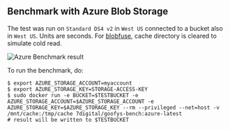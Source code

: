 ## Benchmark with Azure Blob Storage

The test was run on `Standard DS4 v2` in `West US` connected to a bucket also in `West US`. Units are seconds. For [blobfuse](https://github.com/Azure/azure-storage-fuse/), cache directory is cleared to simulate cold read.

![Azure Benchmark result](/bench/azure/bench.png?raw=true "Azure Benchmark")

To run the benchmark, do:
```ShellSession
$ export AZURE_STORAGE_ACCOUNT=myaccount
$ export AZURE_STORAGE_KEY=STORAGE-ACCESS-KEY
$ sudo docker run -e BUCKET=$TESTBUCKET -e AZURE_STORAGE_ACCOUNT=$AZURE_STORAGE_ACCOUNT -e AZURE_STORAGE_KEY=$AZURE_STORAGE_KEY --rm --privileged --net=host -v /mnt/cache:/tmp/cache 7digital/goofys-bench:azure-latest
# result will be written to $TESTBUCKET
```
